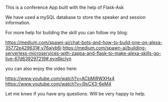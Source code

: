 This is a conference App built with the help of Flask-Ask

We have used a mySQL database to store the speaker and session information.

For more help for building the skill you can follow my blog:

https://medium.com/spawn-ai/chat-bots-and-how-to-build-one-on-alexa-35772e429631#.y76ajvb6i https://medium.com/spawn-ai/building-serverless-microservices-with-zappa-and-flask-to-make-alexa-skills-go-live-67d639297219#.evx6kclyn

you can also enjoy the video here:

https://www.youtube.com/watch?v=ACbMiRWXHx4
https://www.youtube.com/watch?v=j9sCX3-6eM4

Let me knwo if you have any questions. WIll be very happy to help.